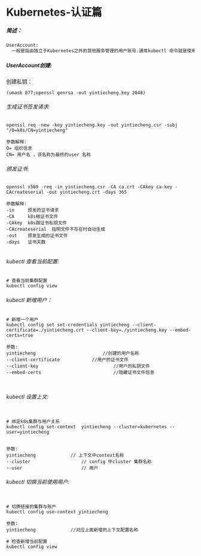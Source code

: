 # Kubernetes-认证篇

##### 简述：

```sh
UserAccount:
  一般是指由独立于Kubernetes之外的其他服务管理的用户账号.通常kubectl 命令就是使用到UserAccount 使其能管理k8s，但是userAccount 仅作的认证，对于具体能使用什么需要用到其他授权插件例如RBAC、ABAC等。
```

##### UserAccount创建:

创建私钥：

```shell
(umask 077;openssl genrsa -out yintiecheng.key 2048)
```

###### 生成证书签发请求:

```shell
openssl req -new -key yintiecheng.key -out yintiecheng.csr -subj "/O=k8s/CN=yintiecheng"

参数解释:
O= 组织信息
CN= 用户名 ，该名称为最终的user 名称
```

###### 颁发证书:

```shell
openssl x509 -req -in yintiecheng.csr -CA ca.crt -CAkey ca-key -CAcreateserial -out yintiecheng.crt -days 365

参数解释:
-in     颁发的证书请求
-CA     k8s根证书文件
-CAkey  k8s跟证书私钥文件
-CAcreateserial  指明文件不存在时自动生成
-out    颁发生成的证书文件
-days   证书天数


```

###### kubectl 查看当前配置:

```shell
# 查看当前集群配置
kubectl config view
```



###### kubectl 新增用户：

```shell
# 新增一个用户
kubectl config set set-credentials yintiecheng --client-certificate=./yintiecheng.crt --client-key=./yintiecheng.key --embed-certs=true

参数:
yintiecheng    						//创建的用户名称
--client-certificate			//用户的证书文件
--client-key							//用户的私钥文件
--embed-certs							//隐藏证书文件信息



```

###### kubectl 设置上文:

```shell

# 绑定k8s集群与用户关系
kubectl config set-context  yintiecheng --cluster=kubernetes --user=yintiecheng


参数:
yintiecheng				// 上下文中context名称
--cluster					// config 中cluster 集群名称
--user						// 用户
```

###### kubectl 切换当前使用用户:

```shell

# 切换链接的集群与账户
kubectl config use-context yintiecheng

参数:
yintiecheng 			//对应上面新增的上下文配置名称

# 检查新增当前配置
kubectl config view
```

